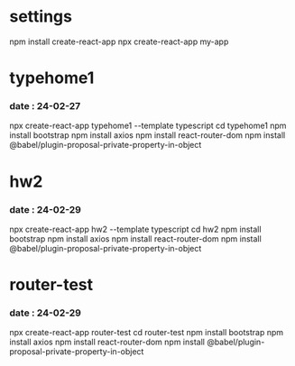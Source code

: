 <h1>settings</h1>
npm install create-react-app
npx create-react-app my-app

<h1>typehome1</h1>
<h3>date : 24-02-27</h3>
npx create-react-app typehome1 --template typescript
cd typehome1
npm install bootstrap
npm install axios
npm install react-router-dom
npm install @babel/plugin-proposal-private-property-in-object

<h1>hw2</h1>
<h3>date : 24-02-29</h3>
npx create-react-app hw2 --template typescript
cd hw2
npm install bootstrap
npm install axios
npm install react-router-dom
npm install @babel/plugin-proposal-private-property-in-object

<h1>router-test</h1>
<h3>date : 24-02-29</h3>
npx create-react-app router-test
cd router-test
npm install bootstrap
npm install axios
npm install react-router-dom
npm install @babel/plugin-proposal-private-property-in-object